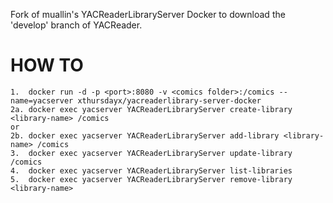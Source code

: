 Fork of muallin's YACReaderLibraryServer Docker to download the 'develop' branch of YACReader. 

HOW TO
===
```
1.  docker run -d -p <port>:8080 -v <comics folder>:/comics --name=yacserver xthursdayx/yacreaderlibrary-server-docker
2a. docker exec yacserver YACReaderLibraryServer create-library <library-name> /comics
or
2b. docker exec yacserver YACReaderLibraryServer add-library <library-name> /comics
3.  docker exec yacserver YACReaderLibraryServer update-library /comics
4.  docker exec yacserver YACReaderLibraryServer list-libraries
5.  docker exec yacserver YACReaderLibraryServer remove-library <library-name>
```
